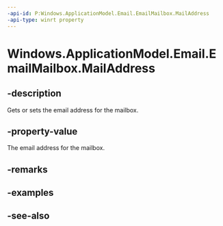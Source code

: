 ```yaml
---
-api-id: P:Windows.ApplicationModel.Email.EmailMailbox.MailAddress
-api-type: winrt property
---
```


<!-- Property syntax
public string MailAddress { get;  set; }
-->

# Windows.ApplicationModel.Email.EmailMailbox.MailAddress

## -description
Gets or sets the email address for the mailbox.

## -property-value
The email address for the mailbox.

## -remarks

## -examples

## -see-also
